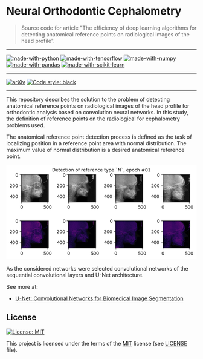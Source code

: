 # Neural Orthodontic Cephalometry

> Source code for article "The efficiency of deep learning algorithms for detecting anatomical reference points on radiological images of the head profile".

---

[![made-with-python](https://img.shields.io/badge/Made%20with-Python-204A6A.svg?style=flat-square)](https://www.python.org/)
[![made-with-tensorflow](https://img.shields.io/badge/Made%20with-TensorFlow-FF6C1E.svg?style=flat-square)](https://www.tensorflow.org/)
[![made-with-numpy](https://img.shields.io/badge/Made%20with-NumPy-3885C3.svg?style=flat-square)](https://numpy.org/)
[![made-with-pandas](https://img.shields.io/badge/Made%20with-Pandas-0B0051.svg?style=flat-square)](https://pandas.pydata.org/)
[![made-with-scikit-learn](https://img.shields.io/badge/Made%20with-Scikit--learn-FB9845.svg?style=flat-square)](https://scikit-learn.org/)

---

[![arXiv](https://img.shields.io/badge/arXiv-2005.12110-b31b1b.svg)](https://arxiv.org/abs/2005.12110)
[![Code style: black](https://img.shields.io/badge/code%20style-black-000000.svg)](https://github.com/psf/black)

---

This repository describes the solution to the problem of detecting anatomical reference points on radiological images of the head profile for orthodontic analysis based on convolution neural networks. In this study, the definition of reference points on the radiological for cephalometry problems used.

The anatomical reference point detection process is defined as the task of localizing position in a reference point area with normal distribution. The maximum value of normal distribution is a desired anatomical reference point.

![Training process animation](<https://github.com/zsxoff/neural-orthodontic-cephalometry/blob/master/assets/anim_train_0.gif>)

As the considered networks were selected convolutional networks of the sequential convolutional layers and U-Net architecture.

See more at:

* [U-Net: Convolutional Networks for Biomedical Image Segmentation](https://arxiv.org/abs/1505.04597)

## License

[![License: MIT](https://img.shields.io/badge/License-MIT-green.svg?style=flat-square)](https://opensource.org/licenses/MIT)

This project is licensed under the terms of the [MIT](https://opensource.org/licenses/MIT) license (see [LICENSE](<https://github.com/zsxoff/neural-orthodontic-cephalometry/blob/master/LICENSE>) file).

